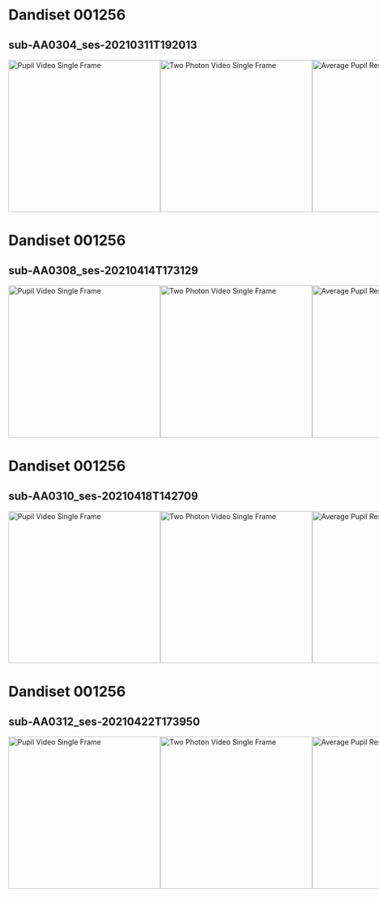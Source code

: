 # Dandiset 001256

## sub-AA0304_ses-20210311T192013

<div style='display: flex; justify-content: space-between;'>
  <img src='https://lindi.neurosift.org/tmp/dandi/dandiset-001256/genie/sessions/sub-AA0304_ses-20210311T192013/pupil_video_single_frame.png?cb=0hu5u1' alt='Pupil Video Single Frame' width='300' />
  <img src='https://lindi.neurosift.org/tmp/dandi/dandiset-001256/genie/sessions/sub-AA0304_ses-20210311T192013/two_photon_video_single_frame.png?cb=0hu5u1' alt='Two Photon Video Single Frame' width='300' />
  <img src='https://lindi.neurosift.org/tmp/dandi/dandiset-001256/genie/sessions/sub-AA0304_ses-20210311T192013/average_pupil_response.png?cb=0hu5u1' alt='Average Pupil Response' width='300' />
  <img src='https://lindi.neurosift.org/tmp/dandi/dandiset-001256/genie/sessions/sub-AA0304_ses-20210311T192013/pupil_radius_acquisitions_aligned.png?cb=0hu5u1' alt='Pupil Radius Aligned' width='300' />
  <img src='https://lindi.neurosift.org/tmp/dandi/dandiset-001256/genie/sessions/sub-AA0304_ses-20210311T192013/roi_responses_first_acquisition.png?cb=0hu5u1' alt='ROI Responses First Acquisition' width='300' />
</div>

# Dandiset 001256

## sub-AA0308_ses-20210414T173129

<div style='display: flex; justify-content: space-between;'>
  <img src='https://lindi.neurosift.org/tmp/dandi/dandiset-001256/genie/sessions/sub-AA0308_ses-20210414T173129/pupil_video_single_frame.png?cb=0hu5u1' alt='Pupil Video Single Frame' width='300' />
  <img src='https://lindi.neurosift.org/tmp/dandi/dandiset-001256/genie/sessions/sub-AA0308_ses-20210414T173129/two_photon_video_single_frame.png?cb=0hu5u1' alt='Two Photon Video Single Frame' width='300' />
  <img src='https://lindi.neurosift.org/tmp/dandi/dandiset-001256/genie/sessions/sub-AA0308_ses-20210414T173129/average_pupil_response.png?cb=0hu5u1' alt='Average Pupil Response' width='300' />
  <img src='https://lindi.neurosift.org/tmp/dandi/dandiset-001256/genie/sessions/sub-AA0308_ses-20210414T173129/pupil_radius_acquisitions_aligned.png?cb=0hu5u1' alt='Pupil Radius Aligned' width='300' />
  <img src='https://lindi.neurosift.org/tmp/dandi/dandiset-001256/genie/sessions/sub-AA0308_ses-20210414T173129/roi_responses_first_acquisition.png?cb=0hu5u1' alt='ROI Responses First Acquisition' width='300' />
</div>

# Dandiset 001256

## sub-AA0310_ses-20210418T142709

<div style='display: flex; justify-content: space-between;'>
  <img src='https://lindi.neurosift.org/tmp/dandi/dandiset-001256/genie/sessions/sub-AA0310_ses-20210418T142709/pupil_video_single_frame.png?cb=0hu5u1' alt='Pupil Video Single Frame' width='300' />
  <img src='https://lindi.neurosift.org/tmp/dandi/dandiset-001256/genie/sessions/sub-AA0310_ses-20210418T142709/two_photon_video_single_frame.png?cb=0hu5u1' alt='Two Photon Video Single Frame' width='300' />
  <img src='https://lindi.neurosift.org/tmp/dandi/dandiset-001256/genie/sessions/sub-AA0310_ses-20210418T142709/average_pupil_response.png?cb=0hu5u1' alt='Average Pupil Response' width='300' />
  <img src='https://lindi.neurosift.org/tmp/dandi/dandiset-001256/genie/sessions/sub-AA0310_ses-20210418T142709/pupil_radius_acquisitions_aligned.png?cb=0hu5u1' alt='Pupil Radius Aligned' width='300' />
  <img src='https://lindi.neurosift.org/tmp/dandi/dandiset-001256/genie/sessions/sub-AA0310_ses-20210418T142709/roi_responses_first_acquisition.png?cb=0hu5u1' alt='ROI Responses First Acquisition' width='300' />
</div>

# Dandiset 001256

## sub-AA0312_ses-20210422T173950

<div style='display: flex; justify-content: space-between;'>
  <img src='https://lindi.neurosift.org/tmp/dandi/dandiset-001256/genie/sessions/sub-AA0312_ses-20210422T173950/pupil_video_single_frame.png?cb=0hu5u1' alt='Pupil Video Single Frame' width='300' />
  <img src='https://lindi.neurosift.org/tmp/dandi/dandiset-001256/genie/sessions/sub-AA0312_ses-20210422T173950/two_photon_video_single_frame.png?cb=0hu5u1' alt='Two Photon Video Single Frame' width='300' />
  <img src='https://lindi.neurosift.org/tmp/dandi/dandiset-001256/genie/sessions/sub-AA0310_ses-20210418T142709/average_pupil_response.png?cb=0hu5u1' alt='Average Pupil Response' width='300' />
  <img src='https://lindi.neurosift.org/tmp/dandi/dandiset-001256/genie/sessions/sub-AA0310_ses-20210418T142709/pupil_radius_acquisitions_aligned.png?cb=0hu5u1' alt='Pupil Radius Aligned' width='300' />
  <img src='https://lindi.neurosift.org/tmp/dandi/dandiset-001256/genie/sessions/sub-AA0312_ses-20210422T173950/roi_responses_first_acquisition.png?cb=0hu5u1' alt='ROI Responses First Acquisition' width='300' />
</div>

